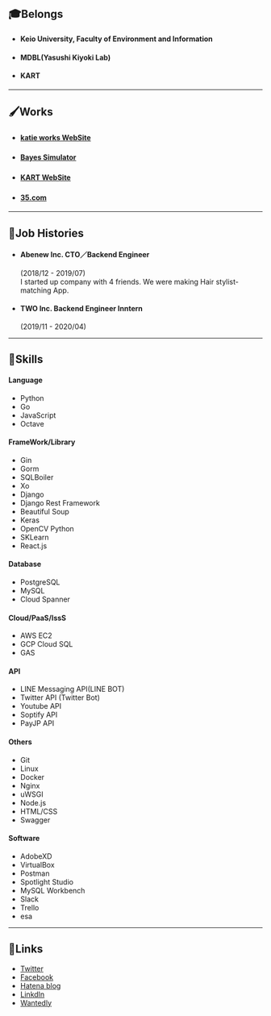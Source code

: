 ## 🎓Belongs

- #### Keio University, Faculty of Environment and Information
- #### MDBL(Yasushi Kiyoki Lab)
- #### KART

---

## 🖌Works

- #### [katie works WebSite](https://dashboard.heroku.com/apps/katie-works)　　
- #### [Bayes Simulator](https://priceless-clarke-cdcb5f.netlify.app/index.html)　　
- #### [KART WebSite](https://kart-drone.com)　　
- #### [35.com](https://insta-movie-suggestion.herokuapp.com/)　

---

## 💼Job Histories

- #### Abenew Inc. CTO／Backend Engineer

  (2018/12 - 2019/07)  
   I started up company with 4 friends. We were making Hair stylist-matching App.

- #### TWO Inc. Backend Engineer Inntern
  (2019/11 - 2020/04)

---

## 💪Skills

#### Language

- Python
- Go
- JavaScript
- Octave

#### FrameWork/Library

- Gin
- Gorm
- SQLBoiler
- Xo
- Django
- Django Rest Framework
- Beautiful Soup
- Keras
- OpenCV Python
- SKLearn
- React.js

#### Database

- PostgreSQL
- MySQL
- Cloud Spanner

#### Cloud/PaaS/IssS

- AWS EC2
- GCP Cloud SQL
- GAS

#### API

- LINE Messaging API(LINE BOT)
- Twitter API (Twitter Bot)
- Youtube API
- Soptify API
- PayJP API

#### Others

- Git
- Linux
- Docker
- Nginx
- uWSGI
- Node.js
- HTML/CSS
- Swagger

#### Software

- AdobeXD
- VirtualBox
- Postman
- Spotlight Studio
- MySQL Workbench
- Slack
- Trello
- esa

---

## 📱Links

- [Twitter](https://twitter.com/teakyudo)
- [Facebook](https://www.facebook.com/profile.php?id=100011376413468)
- [Hatena blog](http://shinta2000ttt.hatenablog.com/)
- [LinkdIn](https://www.linkedin.com/in/辰太朗-高橋-28b669167/)
- [Wantedly](https://www.wantedly.com/users/96657412)
